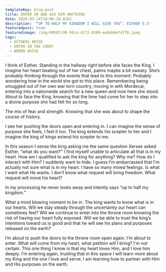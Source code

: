 ```yaml
---
templateKey: blog-post
title: ENTER IN AND ASK HIM ANYTHING
date: 2020-03-14T18:06:29.826Z
description: '“UP TO HALF MY KINGDOM I WILL GIVE YOU”. ESTHER 5:3'
featuredpost: true
featuredimage: /img/40587c90-50ca-4172-9189-eebbb4e74778.jpeg
tags:
  - ESTHERS ARISE
  - ENTER IN THE COURT
  - WOMEN ARISE
---
```

I think of Esther. Standing in the hallway right before she faces the King. I imagine her heart beating out of her chest, palms maybe a bit sweaty. She’s probably thinking through the events that lead to this moment. Probably wondering how in the world she got to this place. Remembering being smuggled out of her own war torn country, moving in with Mordecai, entering into a nationwide search for a new queen and now here she stood. About to face the King,  knowing that the time had come for her to step into a divine purpose she had felt for so long. 

The mix of fear and strength. Knowing that she was about to shape the course of history. 

I see her pushing the doors open and entering in. I can imagine the sense of purpose she feels, I feel it too. The king extends his scepter to her and I imagine the king of kings extend his scepter to me. 



In this season I sense the king asking me the same question Xerses asked Esther,  “what do you want?” I find myself unable to articulate all that is in my heart. How am I qualified to ask the king for anything? Why me? How do I interact with Him? I suddenly want to hide. I guess I’m embarrassed that I'm actually not sure what is in my heart.  I have so many mixed feelings. Is what I want what He wants.  I don’t know what request will bring freedom. What request will move his heart? 

In my processing he never looks away and intently says “up to half my kingdom.” 

What a mind blowing moment to be in. The king wants to know what is in our hearts. Will we stay steady through the uncertainty our heart can sometimes feel? Will we continue to enter into the throne room knowing the risk of having our heart fully exposed. Will we be able to trust the king’s intentions toward us is good and that he will see his plans and purposes released on the earth? 



I’m about to push the doors to the throne room open again. I'm about to enter. What will come from my heart, what petition will I bring? I'm not certain.  This one thing I know is that my heart loves Him, and I love him deeply.   I’m entering again, trusting that in this space I will learn more about my King and the one I love  and serve.   I am learning how  to partner with Him and His purposes on the earth.
